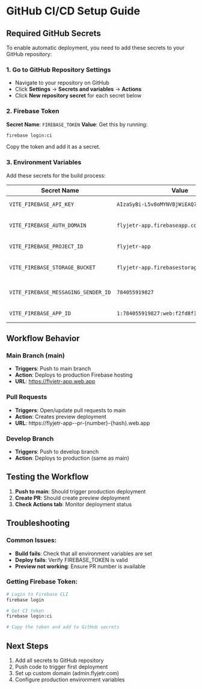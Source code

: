# GitHub CI/CD Setup Guide

## Required GitHub Secrets

To enable automatic deployment, you need to add these secrets to your GitHub repository:

### 1. Go to GitHub Repository Settings
- Navigate to your repository on GitHub
- Click **Settings** → **Secrets and variables** → **Actions**
- Click **New repository secret** for each secret below

### 2. Firebase Token
**Secret Name**: `FIREBASE_TOKEN`
**Value**: Get this by running:
```bash
firebase login:ci
```
Copy the token and add it as a secret.

### 3. Environment Variables
Add these secrets for the build process:

| Secret Name | Value | Description |
|-------------|-------|-------------|
| `VITE_FIREBASE_API_KEY` | `AIzaSyBi-L5v8oMYNVBjWiEAQ70RHNBJ_c-ZDDU` | Firebase API Key |
| `VITE_FIREBASE_AUTH_DOMAIN` | `flyjetr-app.firebaseapp.com` | Firebase Auth Domain |
| `VITE_FIREBASE_PROJECT_ID` | `flyjetr-app` | Firebase Project ID |
| `VITE_FIREBASE_STORAGE_BUCKET` | `flyjetr-app.firebasestorage.app` | Firebase Storage Bucket |
| `VITE_FIREBASE_MESSAGING_SENDER_ID` | `784055919827` | Firebase Messaging Sender ID |
| `VITE_FIREBASE_APP_ID` | `1:784055919827:web:f2fd8f359f60fe88da2026` | Firebase App ID |

## Workflow Behavior

### Main Branch (main)
- **Triggers**: Push to main branch
- **Action**: Deploys to production Firebase hosting
- **URL**: https://flyjetr-app.web.app

### Pull Requests
- **Triggers**: Open/update pull requests to main
- **Action**: Creates preview deployment
- **URL**: https://flyjetr-app--pr-{number}-{hash}.web.app

### Develop Branch
- **Triggers**: Push to develop branch
- **Action**: Deploys to production (same as main)

## Testing the Workflow

1. **Push to main**: Should trigger production deployment
2. **Create PR**: Should create preview deployment
3. **Check Actions tab**: Monitor deployment status

## Troubleshooting

### Common Issues:
- **Build fails**: Check that all environment variables are set
- **Deploy fails**: Verify FIREBASE_TOKEN is valid
- **Preview not working**: Ensure PR number is available

### Getting Firebase Token:
```bash
# Login to Firebase CLI
firebase login

# Get CI token
firebase login:ci

# Copy the token and add to GitHub secrets
```

## Next Steps

1. Add all secrets to GitHub repository
2. Push code to trigger first deployment
3. Set up custom domain (admin.flyjetr.com)
4. Configure production environment variables
